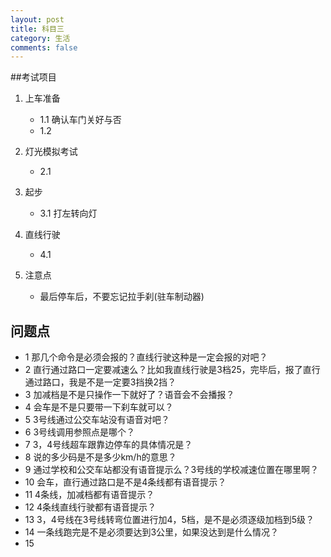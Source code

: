 ```yaml
---
layout: post
title: 科目三
category: 生活
comments: false
---
```


##考试项目

1. 上车准备
	* 1.1 确认车门关好与否
	* 1.2 
 
2. 灯光模拟考试
	* 2.1 

3. 起步
	* 3.1 打左转向灯

4. 直线行驶
	* 4.1 

	 
2. 注意点
	* 最后停车后，不要忘记拉手刹(驻车制动器)
 
  
## 问题点

* 1 那几个命令是必须会报的？直线行驶这种是一定会报的对吧？
* 2 直行通过路口一定要减速么？比如我直线行驶是3档25，完毕后，报了直行通过路口，我是不是一定要3挡换2挡？
* 3 加减档是不是只操作一下就好了？语音会不会播报？
* 4 会车是不是只要带一下刹车就可以？
* 5 3号线通过公交车站没有语音对吧？
* 6 3号线调用参照点是哪个？
* 7 3，4号线超车跟靠边停车的具体情况是？
* 8 说的多少码是不是多少km/h的意思？
* 9 通过学校和公交车站都没有语音提示么？3号线的学校减速位置在哪里啊？
* 10 会车，直行通过路口是不是4条线都有语音提示？
* 11 4条线，加减档都有语音提示？
* 12 4条线直线行驶都有语音提示？
* 13 3，4号线在3号线转弯位置进行加4，5档，是不是必须逐级加档到5级？
* 14 一条线跑完是不是必须要达到3公里，如果没达到是什么情况？
* 15 
